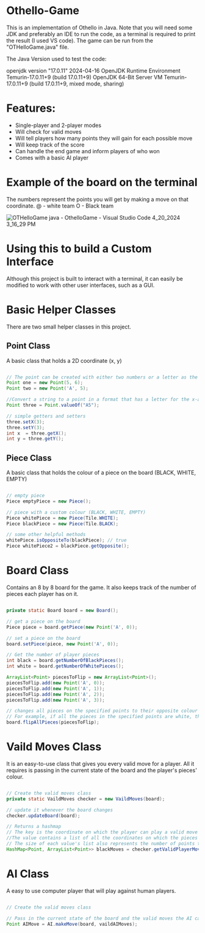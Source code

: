 # Othello-Game

This is an implementation of Othello in Java. Note that you will need some JDK and preferably an IDE to run the code, as a terminal is required to print the result (I used VS code). The game can be run from the "OTHelloGame.java" file.

The Java Version used to test the code:

openjdk version "17.0.11" 2024-04-16
OpenJDK Runtime Environment Temurin-17.0.11+9 (build 17.0.11+9)
OpenJDK 64-Bit Server VM Temurin-17.0.11+9 (build 17.0.11+9, mixed mode, sharing)

# Features: 
- Single-player and 2-player modes
- Will check for valid moves
- Will tell players how many points they will gain for each possible move
- Will keep track of the score
- Can handle the end game and inform players of who won
- Comes with a basic AI player

# Example of the board on the terminal
The numbers represent the points you will get by making a move on that coordinate.
@ - white team     O - Black team

![OTHelloGame java - OthelloGame - Visual Studio Code 4_20_2024 3_16_29 PM](https://github.com/Apollo99-Games/OTHello-Game/assets/163193765/a84f1b6e-feeb-4bb2-b117-684747016228)

# Using this to build a Custom Interface
Although this project is built to interact with a terminal, it can easily be modified to work with other user interfaces, such as a GUI. 

# Basic Helper Classes
There are two small helper classes in this project.

## Point Class
A basic class that holds a 2D coordinate (x, y)
```java

// The point can be created with either two numbers or a letter as the x-axis
Point one = new Point(5, 6);
Point two = new Point('A', 5);

//Convert a string to a point in a format that has a letter for the x-axis and then a number for the y-axis
Point three = Point.valueOf("A5");

// simple getters and setters
three.setX(3);
three.setY(3);
int x  = three.getX();
int y = three.getY();

```

## Piece Class
A basic class that holds the colour of a piece on the board (BLACK, WHITE, EMPTY)
```java

// empty piece
Piece emptyPiece = new Piece();

// piece with a custom colour (BLACK, WHITE, EMPTY)
Piece whitePiece = new Piece(Tile.WHITE);
Piece blackPiece = new Piece(Tile.BLACK);

// some other helpful methods
whitePiece.isOppositeTo(blackPiece); // true
Piece whitePiece2 = blackPiece.getOpposite();

```

# Board Class
Contains an 8 by 8 board for the game. It also keeps track of the number of pieces each player has on it.
```java

private static Board board = new Board();

// get a piece on the board
Piece piece = board.getPiece(new Point('A', 0));

// set a piece on the board
board.setPiece(piece, new Point('A', 0));

// Get the number of player pieces
int black = board.getNumberOfBlackPieces();
int white = board.getNumberOfWhitePieces();

ArrayList<Point> piecesToFlip = new ArrayList<Point>();
piecesToFlip.add(new Point('A', 0));
piecesToFlip.add(new Point('A', 1));
piecesToFlip.add(new Point('A', 2));
piecesToFlip.add(new Point('A', 3));

// changes all pieces on the specified points to their opposite colour
// For example, if all the pieces in the specified points are white, they will become black
board.flipAllPieces(piecesToFlip);

```

# Vaild Moves Class
It is an easy-to-use class that gives you every valid move for a player. All it requires is passing in the current state of the board and the player's pieces' colour.
```java

// Create the valid moves class
private static VaildMoves checker = new VaildMoves(board);

// update it whenever the board changes
checker.updateBoard(board);

// Returns a hashmap
// The key is the coordinate on which the player can play a valid move
//The value contains a list of all the coordinates on which the pieces will be flipped to the current player's colour
// The size of each value's list also represents the number of points the player will get if they choose to move on the coordinate of that value's key
HashMap<Point, ArrayList<Point>> blackMoves = checker.getValidPlayerMoves(Tile.BLACK);

```

# AI Class
A easy to use computer player that will play against human players.

```java

// Create the valid moves class

// Pass in the current state of the board and the valid moves the AI can make to get the AI's move.
Point AIMove = AI.makeMove(board, vaildAIMoves);

```


